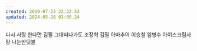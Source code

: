 ```yaml
---
created: 2020-07-23 22:22.53
updated: 2024-05-26 03:00.24
---
```

다시 사랑 한다면 김필
그대떠나가도 조장혁 김필
아마추어 이승철
임병수 아이스크림사랑
나는반딧불 


